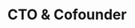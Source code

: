 ---
name: Ivan Blazevic
id: ivan-blazevic
numberId: 2
title: CTO & Cofounder
bio: Ivan is a dev who happened to co-found East Coast Product. When he’s not working, he’s hunting for the next good read or for a good pickup game of Futbol.
areas: JavaScript, product development, developer management
contact: { email: ivan, linkedin: https://www.linkedin.com/in/blazevic, github: https://github.com/iblazevic, twitter: https://twitter.com/iBlaze17 }
---